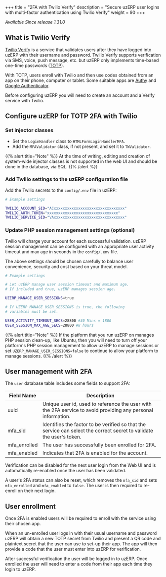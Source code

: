 +++
title = "2FA with Twilio Verify"
description = "Secure uzERP user logins with multi-factor authentication using Twilio Verify"
weight = 90
+++

*Available Since release 1.31.0*

## What is Twilio Verify

[Twilio Verify](https://www.twilio.com/verify) is a service that validates users after they have logged into uzERP with their username and password. Twilio Verify supports verification via SMS, voice, push message, etc. but uzERP only implements time-based one-time passwords ([TOTP](https://en.wikipedia.org/wiki/Time-based_one-time_password)).

With TOTP, users enroll with Twilio and then use codes obtained from an app on their phone, computer or tablet. Some suitable apps are [Authy](https://authy.com/) and [Google Authenticator](https://play.google.com/store/apps/details?id=com.google.android.apps.authenticator2).

Before configuring uzERP you will need to create an account and a Verify service with Twilio.

## Configure uzERP for TOTP 2FA with Twilio

### Set injector classes

- Set the `LoginHandler` class to `HTMLFormLoginHandlerMFA`.
- Add the `MFAValidator` class, if not present, and set it to `TWValidator`.

{{% alert title="Note" %}}
At the time of writing, editing and creation of system-wide injector classes is not supported in the web UI and should be done in the database, via SQL.
{{% /alert %}}

### Add Twilio settings to the uzERP configuration file

Add the Twilio secrets to the `config/.env` file in uzERP:

```bash
# Example settings

TWILIO_ACCOUNT_SID="ACxxxxxxxxxxxxxxxxxxxxxxxxxxxxxxxx"
TWILIO_AUTH_TOKEN="xxxxxxxxxxxxxxxxxxxxxxxxxxxxxxxx"
TWILIO_SERVICE_SID="VAxxxxxxxxxxxxxxxxxxxxxxxxxxxxxxxx"
```

### Update PHP session management settings (optional)

Twilio will charge your account for each successful validation. uzERP session management can be configured with an appropriate user activity timeout and max age in seconds in the `config/.env` file.

The above settings should be chosen carefully to balance user convenience, security and cost based on your threat model.

```bash
# Example settings

# Let uzERP manage user session timeout and maximum age.
# If included and true, uzERP manages session age.

UZERP_MANAGE_USER_SESSIONS=true

# If UZERP_MANAGE_USER_SESSIONS is true, the following
# variables must be set.

USER_ACTIVITY_TIMEOUT_SECS=28800 #30 Mins = 1800
USER_SESSION_MAX_AGE_SECS=28800 #8 hours
```
{{% alert title="Note" %}}
If the platform that you run uzERP on manages PHP session clean-up, like Ubuntu, then you will need to turn off your platform's PHP session management to allow uzERP to manage sessions or set `UZERP_MANAGE_USER_SESSIONS=false` to continue to allow your platform to manage sessions.
{{% /alert %}}

## User management with 2FA

The `user` database table includes some fields to support 2FA:

| Field Name | Description |
| ---- | --------- |
| uuid | Unique user id, used to reference the user with the 2FA service to avoid providing any personal information. |
| mfa_sid | Identifies the factor to be verified so that the service can select the correct secret to validate the user's token. |
| mfa_enrolled | The user has successfully been enrolled for 2FA. |
| mfa_enabled | Indicates that 2FA is enabled for the account. |


Verification can be disabled for the next user login from the Web UI and is automatically re-enabled once the user has been validated.

A user's 2FA status can also be reset, which removes the `mfa_sid` and sets `mfa_enrolled` and `mfa_enabled` to `false`. The user is then required to re-enroll on their next login.

## User enrollment

Once 2FA is enabled users will be required to enroll with the service using their chosen app.

When an un-enrolled user logs in with their usual username and password uzERP will obtain a new TOTP secret from Twilio and present a QR code and plaintext secret that the user can use to set-up their app. The app will then provide a code that the user must enter into uzERP for verification.

After successful verification the user will be logged in to uzERP. Once enrolled the user will need to enter a code from their app each time they login to uzERP.